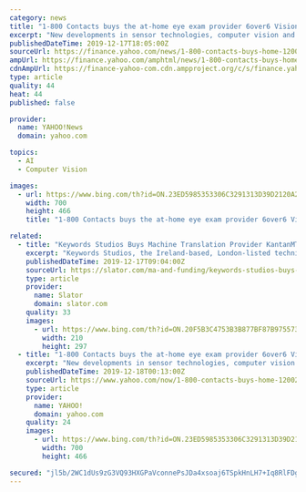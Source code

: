 ```yaml
---
category: news
title: "1-800 Contacts buys the at-home eye exam provider 6over6 Vision"
excerpt: "New developments in sensor technologies, computer vision and machine learning technologies are combining to drive medical diagnostics further into the home, and the latest company to make a move to push services deeper into the home is the online contact lens retailer 1-800 Contacts. The Utah-based company has acquired 6over6 Vision for an ..."
publishedDateTime: 2019-12-17T18:05:00Z
sourceUrl: https://finance.yahoo.com/news/1-800-contacts-buys-home-120028488.html
ampUrl: https://finance.yahoo.com/amphtml/news/1-800-contacts-buys-home-120028488.html
cdnAmpUrl: https://finance-yahoo-com.cdn.ampproject.org/c/s/finance.yahoo.com/amphtml/news/1-800-contacts-buys-home-120028488.html
type: article
quality: 44
heat: 44
published: false

provider:
  name: YAHOO!News
  domain: yahoo.com

topics:
  - AI
  - Computer Vision

images:
  - url: https://www.bing.com/th?id=ON.23ED5985353306C3291313D39D2120A2
    width: 700
    height: 466
    title: "1-800 Contacts buys the at-home eye exam provider 6over6 Vision"

related:
  - title: "Keywords Studios Buys Machine Translation Provider KantanMT for Up to EUR 7 Million"
    excerpt: "Keywords Studios, the Ireland-based, London-listed technical services provider to the video games industry (including game localization), on December 17, 2019, announced the acquisition of fellow Dublin-headquartered machine translation company KantanMT, which trades under the name Xcelerator Machine Translations Ltd. Keywords is paying a total ..."
    publishedDateTime: 2019-12-17T09:04:00Z
    sourceUrl: https://slator.com/ma-and-funding/keywords-studios-buys-machine-translation-provider-kantanmt-for-up-to-eur-7-million/
    type: article
    provider:
      name: Slator
      domain: slator.com
    quality: 33
    images:
      - url: https://www.bing.com/th?id=ON.20F5B3C4753B3B877BF87B9755739721
        width: 210
        height: 297
  - title: "1-800 Contacts buys the at-home eye exam provider 6over6 Vision"
    excerpt: "New developments in sensor technologies, computer vision and machine learning technologies are combining to drive medical diagnostics further into the home, and the latest company to make a move to push services deeper into the home is the online contact lens retailer 1-800 Contacts. The Utah-based company has acquired 6over6 Vision for an ..."
    publishedDateTime: 2019-12-18T00:13:00Z
    sourceUrl: https://www.yahoo.com/now/1-800-contacts-buys-home-120028488.html
    type: article
    provider:
      name: YAHOO!
      domain: yahoo.com
    quality: 24
    images:
      - url: https://www.bing.com/th?id=ON.23ED5985353306C3291313D39D2120A2
        width: 700
        height: 466

secured: "jl5b/2WC1dUs9zG3VQ93HXGPaVconnePsJDa4xsoaj6TSpkHnLH7+Iq8RlFDgVEnehJA+LA+IBFp4wPFKTCm654KizE7y2oiCdNrYfhglbx8z2BovNntauakJOv+CXXdE+9/u97ySzpmAMDlCKwDtdjAzyZG2eRbZXkLTKatVdhLJXvRVfJWyQO10V6I7siYOvbPxoEDPbbNx3b3L0jL9p72gA2Wzl17tFFM0MSkHUtHvwIMs61hTw+uGg8RpEkVniK4BrU+IknZoIT1iwMHDw==;yctBUZQuqmgfuFmjq4dDBA=="
---
```


